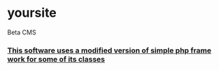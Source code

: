 yoursite
========

Beta CMS 
<h3><u>This software uses a modified version of simple php frame work for some of its classes </u></h3>
